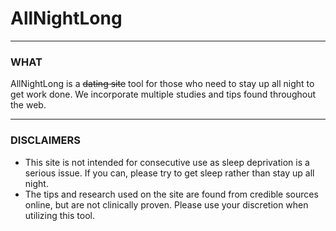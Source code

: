 # AllNightLong
_____________________________________________________________________________________
### WHAT
AllNightLong is a ~~dating site~~ tool for those who need to stay up all night 
to get work done. We incorporate multiple studies and tips found throughout the web. 

_____________________________________________________________________________________
### DISCLAIMERS
* This site is not intended for consecutive use as sleep deprivation is a serious issue. If you can, please try to get sleep rather than stay up all night.
* The tips and research used on the site are found from credible sources online, but are not clinically proven. Please use your discretion when utilizing this tool.
